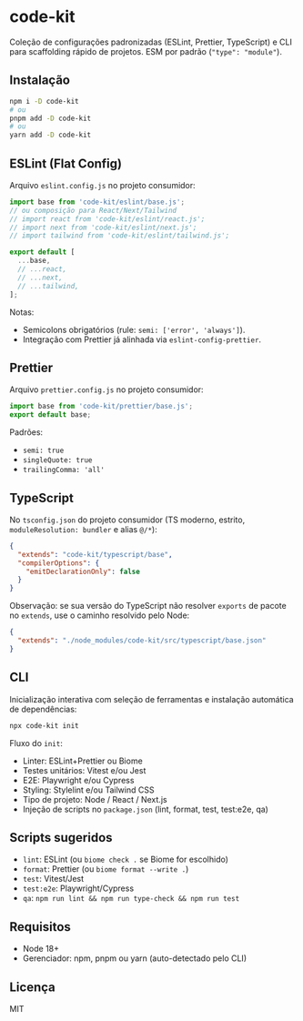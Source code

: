 # code-kit

Coleção de configurações padronizadas (ESLint, Prettier, TypeScript) e CLI para scaffolding rápido de projetos. ESM por padrão (`"type": "module"`).

## Instalação

```bash
npm i -D code-kit
# ou
pnpm add -D code-kit
# ou
yarn add -D code-kit
```

## ESLint (Flat Config)

Arquivo `eslint.config.js` no projeto consumidor:

```js
import base from 'code-kit/eslint/base.js';
// ou composição para React/Next/Tailwind
// import react from 'code-kit/eslint/react.js';
// import next from 'code-kit/eslint/next.js';
// import tailwind from 'code-kit/eslint/tailwind.js';

export default [
  ...base,
  // ...react,
  // ...next,
  // ...tailwind,
];
```

Notas:

- Semicolons obrigatórios (rule: `semi: ['error', 'always']`).
- Integração com Prettier já alinhada via `eslint-config-prettier`.

## Prettier

Arquivo `prettier.config.js` no projeto consumidor:

```js
import base from 'code-kit/prettier/base.js';
export default base;
```

Padrões:

- `semi: true`
- `singleQuote: true`
- `trailingComma: 'all'`

## TypeScript

No `tsconfig.json` do projeto consumidor (TS moderno, estrito, `moduleResolution: bundler` e alias `@/*`):

```json
{
  "extends": "code-kit/typescript/base",
  "compilerOptions": {
    "emitDeclarationOnly": false
  }
}
```

Observação: se sua versão do TypeScript não resolver `exports` de pacote no `extends`, use o caminho resolvido pelo Node:

```json
{
  "extends": "./node_modules/code-kit/src/typescript/base.json"
}
```

## CLI

Inicialização interativa com seleção de ferramentas e instalação automática de dependências:

```bash
npx code-kit init
```

Fluxo do `init`:

- Linter: ESLint+Prettier ou Biome
- Testes unitários: Vitest e/ou Jest
- E2E: Playwright e/ou Cypress
- Styling: Stylelint e/ou Tailwind CSS
- Tipo de projeto: Node / React / Next.js
- Injeção de scripts no `package.json` (lint, format, test, test:e2e, qa)

## Scripts sugeridos

- `lint`: ESLint (ou `biome check .` se Biome for escolhido)
- `format`: Prettier (ou `biome format --write .`)
- `test`: Vitest/Jest
- `test:e2e`: Playwright/Cypress
- `qa`: `npm run lint && npm run type-check && npm run test`

## Requisitos

- Node 18+
- Gerenciador: npm, pnpm ou yarn (auto-detectado pelo CLI)

## Licença

MIT
